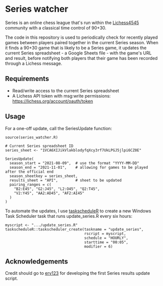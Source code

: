 # Series watcher

Series is an online chess league that's run within the [Lichess4545](https://www.lichess4545.com/) community with a classical time control of 90+30.

The code in this repository is used to periodically check for recently played games between players paired together in the current Series season. When it finds a 90+30 game that is likely to be a Series game, it updates the current Series spreadsheet - a Google Sheets file -  with the game's URL and result, before notifying both players that their game has been recorded through a Lichess message. 

## Requirements

- Read/write access to the current Series spreadsheet
- A Lichess API token with msg:write permissions: https://lichess.org/account/oauth/token

## Usage

For a one-off update, call the SeriesUpdate function:

```
source(series_watcher.R)

# Current Series spreadsheet ID
series_sheet <- "1VCA6XIJikVlakblodyfqXcy3rf7UkLPGJ5jlpi6CZ0E"

SeriesUpdate(
  season_start = "2021-08-09",  # use the format "YYYY-MM-DD"
  season_end = "2021-11-01",    # allowing for games to be played after the official end
  season_sheetkey = series_sheet,
  results_sheet = "API",        # sheet to be updated 
  pairing_ranges = c(
    "B2:E45", "G2:J45", "L2:O45", "Q2:T45",
    "V2:Y45", "AA2:AD45", "AF2:AI45"
  )
)
```

To automate the updates, I use [taskscheduleR](https://cran.r-project.org/web/packages/taskscheduleR/vignettes/taskscheduleR.html) to create a new Windows Task Scheduler task that runs update_series.R every six hours:

```
myscript <- ".../update_series.R"
taskscheduleR::taskscheduler_create(taskname = "update_series", 
                                    rscript = myscript, 
                                    schedule = "HOURLY", 
                                    starttime = "00:05", 
                                    modifier = 6)
```

## Acknowledgements

Credit should go to [erv123](https://www.lichess4545.com/team4545/player/erv123/) for developing the first Series results update script. 



